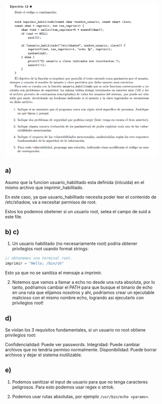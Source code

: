 ![alt text](image.png)


## a)  

Asumo que la funcion usuario_habilitado esta definida (inlcuida) en el mismo archivo que 
imprimir_habilitado.

En este caso, ya que usuario_habilitado necesita poder leer el contenido de /etc/shadow, va
a necesitar permisos de root.

Estos los podemos obetener si un usuario root, setea el campo de suid a este file.


## b) c)

1. Un usuario habilitado (no necesariamente root) podria obtener privilegios root usando
format strings:

```C
// obtenemos una terminal root.
imprimir = "Hello; /bin/sh"
```
Esto ya que no se sanitiza el mensaje a imprimir.


2. Notemos que vamos a llamar a echo no desde una ruta absoluta, por lo tanto, podriamos cambiar el PATH para que busque el binario de echo en una ruta que elijamos nosotros y ahi, 
podriamos crear un ejecutable malicioso con el mismo nombre echo, logrando asi ejecutarlo con 
privilegios root!


## d)   
Se violan los 3 requisitos fundamentales, si un usuario no root obtiene privilegios root:

Confidencialidad: Puede ver passwords.
Integridad: Puede cambiar archivos que no tendria permiso normalmente.
Disponibilidad: Puede borrar archivos y dejar el sistema inutilizable.

## e)
1. Podemos sanitizar el input de usuario para que no tenga caracteres peligrosos. Para esto podemos usar regex o strtok.

2. Podemos usar rutas absolutas, por ejemplo ```/usr/bin/echo <params>```.

